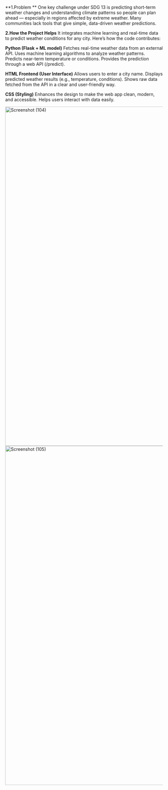 **1.Problem **
One key challenge under SDG 13 is predicting short-term weather changes and understanding climate patterns so people can plan ahead — especially in regions affected by extreme weather.
Many communities lack tools that give simple, data-driven weather predictions.

**2.How the Project Helps**
It integrates machine learning and real-time data to predict weather conditions for any city.
Here’s how the code contributes:

**Python (Flask + ML model)**
Fetches real-time weather data from an external API.
Uses machine learning algorithms to analyze weather patterns.
Predicts near-term temperature or conditions.
Provides the prediction through a web API (/predict).

**HTML Frontend (User Interface)**
Allows users to enter a city name.
Displays predicted weather results (e.g., temperature, conditions).
Shows raw data fetched from the API in a clear and user-friendly way.

**CSS (Styling)**
Enhances the design to make the web app clean, modern, and accessible.
Helps users interact with data easily.

<img width="1920" height="1080" alt="Screenshot (104)" src="https://github.com/user-attachments/assets/282de55d-e659-4595-887a-aadb3410f2fb" />
<img width="1920" height="1080" alt="Screenshot (105)" src="https://github.com/user-attachments/assets/adef86d4-8602-436d-8b4a-0493d3d4ae4d" />
